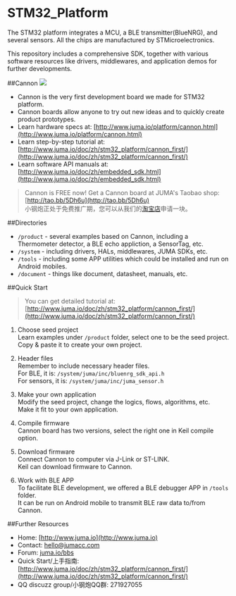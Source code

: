 # STM32_Platform

The STM32 platform integrates a MCU, a BLE transmitter(BlueNRG), and several sensors. All the chips are manufactured by STMicroelectronics.

This repository includes a comprehensive SDK, together with various software resources like drivers, middlewares, and application demos for further developments.


##Cannon
![](http://mydiscuz.b0.upaiyun.com/forum/201603/15/174813gbv4ijpirovv3a8r.jpg)

* Cannon is the very first development board we made for STM32 platform. 
* Cannon boards allow anyone to try out new ideas and to quickly create product prototypes.
* Learn hardware specs at: [http://www.juma.io/platform/cannon.html](http://www.juma.io/platform/cannon.html)
* Learn step-by-step tutorial at: [http://www.juma.io/doc/zh/stm32_platform/cannon_first/](http://www.juma.io/doc/zh/stm32_platform/cannon_first/)
* Learn software API manuals at: [http://www.juma.io/doc/zh/embedded_sdk.html](http://www.juma.io/doc/zh/embedded_sdk.html)


> Cannon is FREE now! Get a Cannon board at JUMA's Taobao shop: [http://tao.bb/5Dh6u](http://tao.bb/5Dh6u)  
> 小钢炮正处于免费推广期，您可以从我们的[淘宝店](http://tao.bb/5Dh6u)申请一块。


##Directories
* `/product` - several examples based on Cannon, including a Thermometer detector, a BLE echo appliction, a SensorTag, etc. 
* `/system` - including drivers, HALs, middlewares, JUMA SDKs, etc.
* `/tools` - including some APP utilities which could be installed and run on Android mobiles. 
* `/document` - things like document, datasheet, manuals, etc.


##Quick Start
> You can get detailed tutorial at:   
> [http://www.juma.io/doc/zh/stm32_platform/cannon_first/](http://www.juma.io/doc/zh/stm32_platform/cannon_first/)

1. Choose seed project  
Learn examples under `/product` folder, select one to be the seed project.  
Copy & paste it to create your own project.

2. Header files  
Remember to include necessary header files.  
For BLE, it is: `/system/juma/inc/bluenrg_sdk_api.h`  
For sensors, it is: `/system/juma/inc/juma_sensor.h`

3. Make your own application  
Modify the seed project, change the logics, flows, algorithms, etc.  
Make it fit to your own application.

4. Compile firmware  
Cannon board has two versions, select the right one in Keil compile option.

5. Download firmware  
Connect Cannon to computer via J-Link or ST-LINK.   
Keil can download firmware to Cannon.

6. Work with BLE APP  
To facilitate BLE development, we offered a BLE debugger APP in `/tools` folder.   
It can be run on Android mobile to transmit BLE raw data to/from Cannon.


##Further Resources
* Home: [http://www.juma.io](http://www.juma.io)
* Contact: [hello@jumacc.com](hello@jumacc.com)
* Forum: [juma.io/bbs](juma.io/bbs)
* Quick Start/上手指南: [http://www.juma.io/doc/zh/stm32_platform/cannon_first/](http://www.juma.io/doc/zh/stm32_platform/cannon_first/)
* QQ discuzz group/小钢炮QQ群: 271927055


